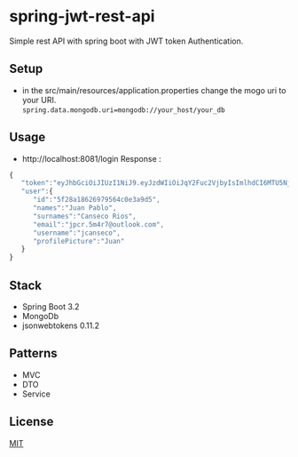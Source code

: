 # spring-jwt-rest-api
Simple rest API with spring boot with JWT token Authentication.

## Setup
- in the src/main/resources/application.properties change the mogo uri to your URI. <br>
`spring.data.mongodb.uri=mongodb://your_host/your_db` 

## Usage
- http://localhost:8081/login 
Response :
``` javascript
{   
   "token":"eyJhbGciOiJIUzI1NiJ9.eyJzdWIiOiJqY2Fuc2VjbyIsImlhdCI6MTU5NjY1Mzk4MCwiaXNzIjoidGF4aS1hcHAiLCJleHAiOjE1OTY3NDAzODB9.M_YSmrPkFjf2lAd4b5yDbat4B_QyvodCr55WKfJtrK0",
   "user":{
      "id":"5f28a18626979564c0e3a9d5",
      "names":"Juan Pablo",
      "surnames":"Canseco Rios",
      "email":"jpcr.5m4r7@outlook.com",
      "username":"jcanseco",
      "profilePicture":"Juan"
   }
}
```

## Stack
- Spring Boot 3.2
- MongoDb
- jsonwebtokens 0.11.2

## Patterns
- MVC
- DTO
- Service

## License
[MIT](https://choosealicense.com/licenses/mit/)
